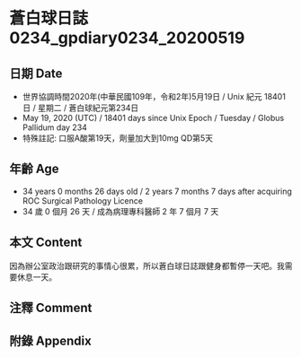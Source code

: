 [_metadata_:encoding]: - "utf-8"
[_metadata_:language]: - "zh-Hant-TW"
[_metadata_:fileformat]: - "markdown"
[_metadata_:MIME_type]: - "text/plain"
[_metadata_:markdown_version]: - "commonmark version 0.29"
[_metadata_:markdown_spec]: - "https://spec.commonmark.org/0.29/"

# 蒼白球日誌0234_gpdiary0234_20200519 #

## 日期 Date ##

* 世界協調時間2020年(中華民國109年，令和2年)5月19日 / Unix 紀元 18401 日 / 星期二 / 蒼白球紀元第234日
* May 19, 2020 (UTC) / 18401 days since Unix Epoch / Tuesday / Globus Pallidum day 234
* 特殊註記: 口服A酸第19天，劑量加大到10mg QD第5天

## 年齡 Age ##

* 34 years 0 months 26 days old / 2 years 7 months 7 days after acquiring ROC Surgical Pathology Licence
* 34 歲 0 個月 26 天 / 成為病理專科醫師 2 年 7 個月 7 天

## 本文 Content ##

因為辦公室政治跟研究的事情心很累，所以蒼白球日誌跟健身都暫停一天吧。我需要休息一天。

## 注釋 Comment ##

## 附錄 Appendix ##

